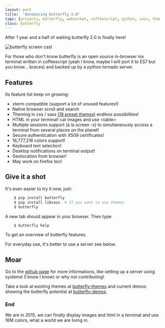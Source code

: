 ```yaml
---
layout: post
title:  "Announcing butterfly 2.0"
tags: [projects, butterfly, websocket, coffeescript, python, sass, themes, 16M colors]
class: butterfly
---
```


After 1 year and a half of waiting butterfly 2.0 is finally here!

![butterfly screen cast](/assets/butterfly_2.0_1.gif)

For those who don't know butterfly is an open source in-browser nix terminal written in coffeescript (yeah I know, maybe I will port it to ES7 but you know... braces) and backed up by a python tornado server.


## Features

Its feature list keep on growing:

* xterm compatible (support a lot of unused features!)
* Native browser scroll and search
* Theming in css / sass [(18 preset themes)](https://github.com/paradoxxxzero/butterfly-themes) endless possibilities!
* HTML in your terminal! cat images and use &lt;table&gt;
* Multiple sessions support (à la screen -x) to simultaneously access a terminal from several places on the planet!
* Secure authentication with X509 certificates!
* 16,777,216 colors support!
* Keyboard text selection!
* Desktop notifications on terminal output!
* Geolocation from browser!
* May work on firefox too!


## Give it a shot

It's even easier to try it now, just:

```bash
    $ pip install butterfly
    $ pip install libsass  # If you want to use themes
    $ butterfly
```

A new tab should appear in your browser. Then type

```bash
    $ butterfly help
```

To get an overview of butterfly features.

For everyday use, it's better to use a server see below.


## Moar

Go to the [github page](https://github.com/paradoxxxzero/butterfly) for more informations, like setting up a server using systemd (I know I know) or why not contributing!

Take a look at existing themes at [butterfly-themes](https://github.com/paradoxxxzero/butterfly-themes) and current demos showing the butterfly potential at [butterfly-demos](https://github.com/paradoxxxzero/butterfly-demos).

### End

We are in 2015, we can finally display images and html in a terminal and use 16M colors, what a world we are living in.
